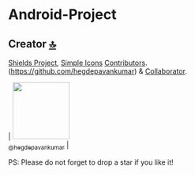 # Android-Project

## Creator [🔝](#welcome-badges-4-readmemd-profile)

 [Shields Project](https://github.com/badges/shields), [Simple Icons](https://github.com/simple-icons/simple-icons) [Contributors](https://github.com/hegdepavankumar/Badges4-README.md-Profile/graphs/contributors).(https://github.com/hegdepavankumar) & [Collaborator](https://github.com/hegdepavankumar). 

| [<img src="https://github.com/hegdepavankumar.png?size=115" width="115"><br><sub>@hegdepavankumar</sub>](https://github.com/hegdepavankumar) |

PS: Please do not forget to drop a star if you like it!
